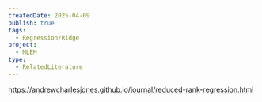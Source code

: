 ```yaml
---
createdDate: 2025-04-09
publish: true
tags:
  - Regression/Ridge
project:
  - MLEM
type:
  - RelatedLiterature
---
```

https://andrewcharlesjones.github.io/journal/reduced-rank-regression.html
